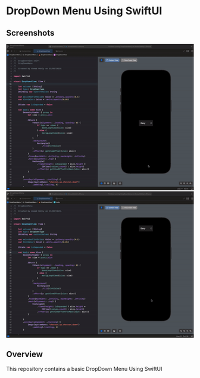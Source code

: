 
# DropDown Menu Using SwiftUI


## Screenshots
<img src="ReadmeAssets/gif_1.gif" >
<img src="ReadmeAssets/gif_2.gif" >


## Overview

This repository contains a basic DropDown Menu Using SwiftUI
